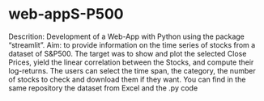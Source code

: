 # web-appS-P500
Descrition: Development of a Web-App with Python using the package “streamlit”. 
Aim: to provide information on the time series of stocks from a dataset of S&P500. The target was to show and plot the selected Close Prices, yield the linear correlation between the Stocks, and compute their log-returns. The users can select the time span, the category, the number of stocks to check and download them if they want.
You can find in the same repository the dataset from Excel and the .py code

